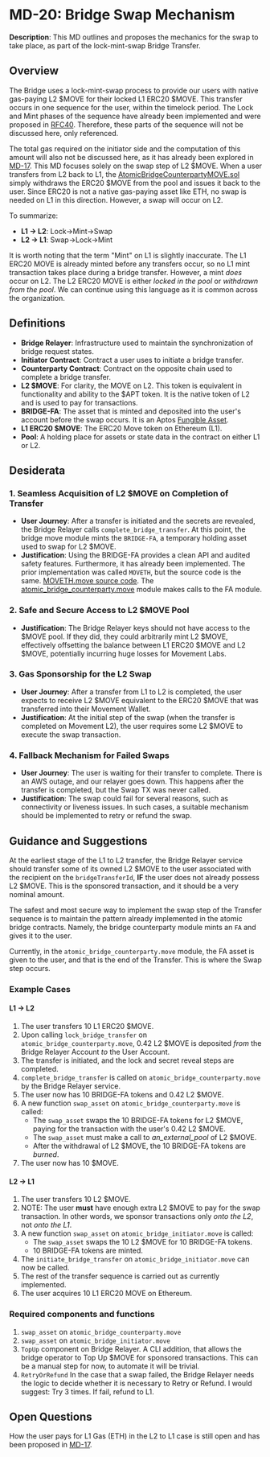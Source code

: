 # MD-20: Bridge Swap Mechanism

**Description**: This MD outlines and proposes the mechanics for the swap to take place, as part of the lock-mint-swap Bridge Transfer.

## Overview

The Bridge uses a lock-mint-swap process to provide our users with native gas-paying L2 $MOVE for their locked L1 ERC20 $MOVE. This transfer occurs in one sequence for the user, within the timelock period. The Lock and Mint phases of the sequence have already been implemented and were proposed in [RFC40](https://github.com/movementlabsxyz/rfcs/tree/main/0040-atomic-bridge). Therefore, these parts of the sequence will not be discussed here, only referenced.

The total gas required on the initiator side and the computation of this amount will also not be discussed here, as it has already been explored in [MD-17](https://github.com/movementlabsxyz/MIP/blob/6722c67a8434de07c6612e46b5a023b63ad8dcbd/MD/md-17/README.md). This MD focuses solely on the swap step of L2 $MOVE. When a user transfers from L2 back to L1, the [AtomicBridgeCounterpartyMOVE.sol](https://github.com/movementlabsxyz/movement/blob/andygolay/atomic-bridge-initiator-move/protocol-units/bridge/contracts/src/AtomicBridgeCounterpartyMOVE.sol) simply withdraws the ERC20 $MOVE from the pool and issues it back to the user. Since ERC20 is not a native gas-paying asset like ETH, no swap is needed on L1 in this direction. However, a swap will occur on L2.

To summarize:
- **L1 -> L2**: Lock->Mint->Swap
- **L2 -> L1**: Swap->Lock->Mint

It is worth noting that the term "Mint" on L1 is slightly inaccurate. The L1 ERC20 MOVE is already minted before any transfers occur, so no L1 mint transaction takes place during a bridge transfer. However, a mint _does_ occur on L2. The L2 ERC20 MOVE is either _locked in the pool_ or _withdrawn from the pool_. We can continue using this language as it is common across the organization.

## Definitions

- **Bridge Relayer**: Infrastructure used to maintain the synchronization of bridge request states.
- **Initiator Contract**: Contract a user uses to initiate a bridge transfer.
- **Counterparty Contract**: Contract on the opposite chain used to complete a bridge transfer.
- **L2 $MOVE**: For clarity, the MOVE on L2. This token is equivalent in functionality and ability to the $APT token. It is the native token of L2 and is used to pay for transactions.
- **BRIDGE-FA**: The asset that is minted and deposited into the user's account before the swap occurs. It is an Aptos [Fungible Asset](https://github.com/aptos-labs/aptos-core/blob/main/aptos-move/framework/aptos-framework/sources/fungible_asset.move).
- **L1 ERC20 $MOVE**: The ERC20 Move token on Ethereum (L1).
- **Pool**: A holding place for assets or state data in the contract on either L1 or L2.

## Desiderata

### 1. Seamless Acquisition of L2 $MOVE on Completion of Transfer

- **User Journey**: After a transfer is initiated and the secrets are revealed, the Bridge Relayer calls `complete_bridge_transfer`. At this point, the bridge move module mints the `BRIDGE-FA`, a temporary holding asset used to swap for L2 $MOVE.
- **Justification**: Using the BRIDGE-FA provides a clean API and audited safety features. Furthermore, it has already been implemented. The prior implementation was called `MOVETH`, but the source code is the same. [MOVETH.move source code](https://github.com/movementlabsxyz/movement/blob/main/protocol-units/bridge/move-modules/sources/MOVETH.move). The [atomic_bridge_counterparty.move](https://github.com/movementlabsxyz/movement/blob/main/protocol-units/bridge/move-modules/sources/atomic_bridge_counterparty.move) module makes calls to the FA module.

### 2. Safe and Secure Access to L2 $MOVE Pool

- **Justification**: The Bridge Relayer keys should not have access to the $MOVE pool. If they did, they could arbitrarily mint L2 $MOVE, effectively offsetting the balance between L1 ERC20 $MOVE and L2 $MOVE, potentially incurring huge losses for Movement Labs.

### 3. Gas Sponsorship for the L2 Swap

- **User Journey**: After a transfer from L1 to L2 is completed, the user expects to receive L2 $MOVE equivalent to the ERC20 $MOVE that was transferred into their Movement Wallet.
- **Justification**: At the initial step of the swap (when the transfer is completed on Movement L2), the user requires some L2 $MOVE to execute the swap transaction.

### 4. Fallback Mechanism for Failed Swaps

- **User Journey**: The user is waiting for their transfer to complete. There is an AWS outage, and our relayer goes down. This happens after the transfer is completed, but the Swap TX was never called.
- **Justification**: The swap could fail for several reasons, such as connectivity or liveness issues. In such cases, a suitable mechanism should be implemented to retry or refund the swap.

## Guidance and Suggestions

At the earliest stage of the L1 to L2 transfer, the Bridge Relayer service should transfer some of its owned L2 $MOVE to the user associated with the recipient on the `bridgeTransferId`, **IF** the user does not already possess L2 $MOVE. This is the sponsored transaction, and it should be a very nominal amount.

The safest and most secure way to implement the swap step of the Transfer sequence is to maintain the pattern already implemented in the atomic bridge contracts. Namely, the bridge counterparty module mints an `FA` and gives it to the user.

Currently, in the `atomic_bridge_counterparty.move` module, the FA asset is given to the user, and that is the end of the Transfer. This is where the Swap step occurs.

### Example Cases

#### L1 -> L2

1. The user transfers 10 L1 ERC20 $MOVE.
2. Upon calling `lock_bridge_transfer` on `atomic_bridge_counterparty.move`, 0.42 L2 $MOVE is deposited _from_ the Bridge Relayer Account _to_ the User Account.
3. The transfer is initiated, and the lock and secret reveal steps are completed.
4. `complete_bridge_transfer` is called on `atomic_bridge_counterparty.move` by the Bridge Relayer service.
5. The user now has 10 BRIDGE-FA tokens and 0.42 L2 $MOVE.
6. A new function `swap_asset` on `atomic_bridge_counterparty.move` is called:
    - The `swap_asset` swaps the 10 BRIDGE-FA tokens for L2 $MOVE, paying for the transaction with the user's 0.42 L2 $MOVE.
    - The `swap_asset` must make a call to _an_external_pool_ of L2 $MOVE.
    - After the withdrawal of L2 $MOVE, the 10 BRIDGE-FA tokens are _burned_.
7. The user now has 10 $MOVE.

#### L2 -> L1

1. The user transfers 10 L2 $MOVE.
2. NOTE: The user **must** have enough extra L2 $MOVE to pay for the swap transaction. In other words, we sponsor transactions only _onto the L2_, not _onto the L1_.
3. A new function `swap_asset` on `atomic_bridge_initiator.move` is called:
    - The `swap_asset` swaps the 10 L2 $MOVE for 10 BRIDGE-FA tokens.
    - 10 BRIDGE-FA tokens are minted.
4. The `initiate_bridge_transfer` on `atomic_bridge_initiator.move` can now be called.
5. The rest of the transfer sequence is carried out as currently implemented.
6. The user acquires 10 L1 ERC20 MOVE on Ethereum.

### Required components and functions 

1. `swap_asset` on `atomic_bridge_counterparty.move`
2. `swap_asset` on `atomic_bridge_initiator.move`
3. `TopUp` component on Bridge Relayer. A CLI addition, that allows the bridge operator to Top Up $MOVE for sponsored transactions. This can be a manual
step for now, to automate it will be trivial. 
4. `RetryOrRefund` In the case that a swap failed, the Bridge Relayer needs the logic to decide whether it is necessary to Retry or Refund. I would suggest: Try 3 times. If fail, refund to L1.

## Open Questions

How the user pays for L1 Gas (ETH) in the L2 to L1 case is still open and has been proposed in [MD-17](https://github.com/movementlabsxyz/MIP/blob/6722c67a8434de07c6612e46b5a023b63ad8dcbd/MD/md-17/README.md).

